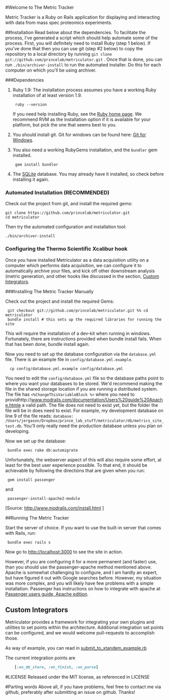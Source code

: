 #Welcome to The Metric Tracker

Metric Tracker is a Ruby on Rails application for displaying and interacting with data from
mass spec proteomics experiments.


##Installation
Read below about the dependencies.  To facilitate the process, I've generated a script which should help automate some of the process.  First, you will definitely need to install Ruby (step 1 below).  If you've done that then you can use git (step #2 below) to copy the repository to a local directory by running `git clone git://github.com/princelab/metriculator.git` . Once that is done, you can run `./bin/archiver-install` to run the automated installer.  Do this for each computer on which you'll be using archiver.

###Dependencies

1. Ruby 1.9:
   The installation process assumes you have a working Ruby installation of
   at least version 1.9.

        ruby --version

   If you need help installing Ruby, see the
   [Ruby home page](http://www.ruby-lang.org/en/downloads/).
   We recommend RVM as the installation option if it is available for your
   platform, but pick the one that seems best to you.

2. You should install git.  Git for windows can be found here: [Git for Windows](http://code.google.com/p/msysgit/).

3. You also need a working RubyGems installation, and the `bundler` gem
   installed.

        gem install bundler

4. The [SQLite](http://www.sqlite.org/) database. You may already have
   it installed, so check before installing it again.

### Automated Installation (RECOMMENDED)

Check out the project from git, and install the required gems:
  
    git clone https://github.com/princelab/metriculator.git 
    cd metriculator

Then try the automated configuration and installation tool: 

    ./bin/archiver-install 

### Configuring the Thermo Scientific Xcalibur hook

Once you have installed Metriculator as a data acquisition utility on a computer which performs data acquisition, we can configure it to automatically archive your files, and kick off other downstream analysis (metric generation, and other hooks like discussed in the section, [Custom Integrators](#custom-integrators).  
    

###Installing The Metric Tracker Manually

Check out the project and install the required Gems:

     git checkout git://github.com/princelab/metriculator.git %% cd metriculator
     bundle install # this sets up the required libraries for running the site

This will require the installation of a dev-kit when running in windows.
Fortunately, there are instructions provided when bundle install fails.
When that has been done, bundle install again.

Now you need to set up the database configuration via the `database.yml`
file. There is an example file in `config/database.yml.example`.

      cp config/database.yml.example config/database.yml

You need to edit the `config/database.yml` file so the database paths point to where you want your databases to be stored.  We'd recommend making the file in the shared storage location if you are running a distributed system.  The file has `<%ChangeThisVariableBlock %>` where you need to providhttp://www.modrails.com/documentation/Users%20guide%20Apache.htmle a valid path. The file does not need to exist yet, but the folder the file will be in does need to exist. For example, my development database on line 9 of the file reads: 
`database: /Users/jergason/Dropbox/prince_lab_stuff/metriculator/db/metrics_site_test.db`.  You'll only really need the production database unless you plan on developing.  

Now we set up the database:

     bundle exec rake db:automigrate


Unfortunately, the webserver aspect of this will also require some effort,
at least for the best user experience possible.  To that end, it should
be achievable by following the directions that are given when you run:

     gem install passenger

and

     passenger-install-apache2-module

[Source: http://www.modrails.com/install.html ]

##Running The Metric Tracker

Start the server of choice. If you want to use the
built-in server that comes with Rails, run:

     bundle exec rails s

Now go to [http://localhost:3000](http://localhost:3000) to see the site
in action.

However, if you are configuring it for a more permanent (and faster) use, than you should use the passenger-apache method mentioned above.  Apache is somewhat challenging to configure, and I am hardly an expert, but have figured it out with Google searches before.  However, my situation was more complex, and you will likely have few problems with a simple installation.  Passenger has instructions on how to integrate with apache at [Passenger users guide, Apache edition](http://www.modrails.com/documentation/Users%20guide%20Apache.html).

## Custom Integrators
Metriculator provides a framework for integrating your own plugins and utilities to set points within the architecture.  Additional integration set points can be configured, and we would welcome pull-requests to accomplish those.

As way of example, you can read in [submit_to_xtandem_example.rb](lib/integrators/submit_to_xtandem_example.rb)

The current integration points are 
```ruby
    [:on_db_store, :on_finish, :on_parse]
```
#LICENSE
Released under the MIT license, as referenced in LICENSE



#Parting words
Above all, if you have problems, feel free to contact me via github, preferably after submitting an issue on github.  Thanks!
